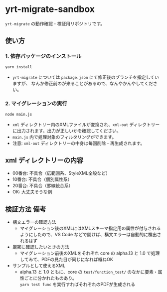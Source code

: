 # yrt-migrate-sandbox

`yrt-migrate` の動作確認・検証用リポジトリです。


## 使い方

### 1. 依存パッケージのインストール

```sh
yarn install
```

- `yrt-migrate` については `package.json` にて修正後のブランチを指定していますが、
   なんか修正前のが来ることがあるので、なんやかんやしてください。

### 2. マイグレーションの実行

```sh
node main.js
```

- `xml` ディレクトリー内のXMLファイルが変換され、`xml-out` ディレクトリーに出力されます。出力が正しいかを確認してください。
- `main.js` 内で処理対象のフィルタリングができます。
- 注意: `xml-out` ディレクトリーの中身は毎回削除・再生成されます。


## xml ディレクトリーの内容

- 00番台: 不具合（広範囲系、StyleXML全般など）
- 10番台: 不具合（個別属性系）
- 20番台: 不具合（罫線統合系）
- OK: 大丈夫そうな例


## 検証方法 備考

- 構文エラーの確認方法
    - マイグレーション後のXMLにはXMLスキーマ指定用の属性が付与されるようにしたので、VS Code などで開けば、構文エラーは自動的に検出されるはず
- 厳密に確認したいときの方法
    - マイグレーション前後のXMLをそれぞれ core の alpha.13 と 1.0 で処理してみて、PDFの見た目が同じになれば概ねOK
- サンプルとして使えるXML
    - alpha.13 と 1.0 ともに、core の `test/function_test/` のなかに要素・属性ごとに分かれたものあり。  
     `yarn test func` を実行すればそれぞれのPDFが生成される
